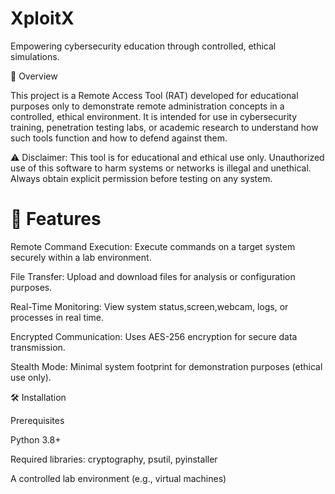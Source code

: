 XploitX
===========



Empowering cybersecurity education through controlled, ethical simulations.



📖 Overview

This project is a Remote Access Tool (RAT) developed for educational purposes only to demonstrate remote administration concepts in a controlled, ethical environment. It is intended for use in cybersecurity training, penetration testing labs, or academic research to understand how such tools function and how to defend against them.

⚠️ Disclaimer: This tool is for educational and ethical use only. Unauthorized use of this software to harm systems or networks is illegal and unethical. Always obtain explicit permission before testing on any system.



🚀 Features
===========




Remote Command Execution: Execute commands on a target system securely within a lab environment.



File Transfer: Upload and download files for analysis or configuration purposes.



Real-Time Monitoring: View system status,screen,webcam, logs, or processes in real time.



Encrypted Communication: Uses AES-256 encryption for secure data transmission.



Stealth Mode: Minimal system footprint for demonstration purposes (ethical use only).



🛠️ Installation

Prerequisites





Python 3.8+



Required libraries: cryptography, psutil, pyinstaller



A controlled lab environment (e.g., virtual machines)





